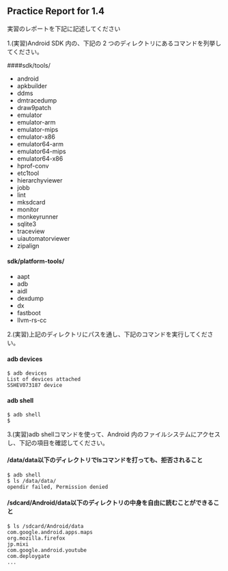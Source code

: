 Practice Report for 1.4
------

実習のレポートを下記に記述してください

1.(実習)Android SDK 内の、下記の 2 つのディレクトリにあるコマンドを列挙してください。

####sdk/tools/

* android
* apkbuilder
* ddms
* dmtracedump
* draw9patch
* emulator
* emulator-arm
* emulator-mips
* emulator-x86
* emulator64-arm
* emulator64-mips
* emulator64-x86
* hprof-conv
* etc1tool
* hierarchyviewer
* jobb
* lint
* mksdcard
* monitor
* monkeyrunner
* sqlite3
* traceview
* uiautomatorviewer
* zipalign

#### sdk/platform-tools/

* aapt
* adb
* aidl
* dexdump
* dx
* fastboot
* llvm-rs-cc

2.(実習)上記のディレクトリにパスを通し、下記のコマンドを実行してください。

#### adb devices

    $ adb devices
    List of devices attached
    SSHEV073187 device

#### adb shell
    $ adb shell
    $

3.(実習)adb shellコマンドを使って、Android 内のファイルシステムにアクセスし、下記の項目を確認してください。

#### /data/data以下のディレクトリでlsコマンドを打っても、拒否されること

    $ adb shell
    $ ls /data/data/
    opendir failed, Permission denied 

#### /sdcard/Android/data以下のディレクトリの中身を自由に読むことができること

    $ ls /sdcard/Android/data
    com.google.android.apps.maps
    org.mozilla.firefox
    jp.mixi
    com.google.android.youtube
    com.deploygate
    ...

